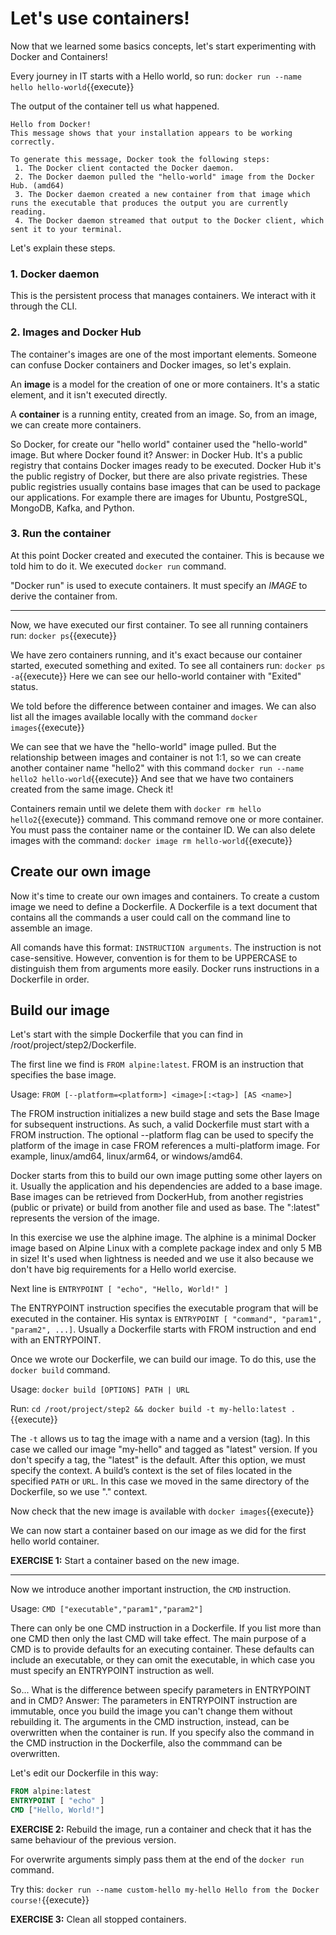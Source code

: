 # Let's use containers!

Now that we learned some basics concepts, let's start experimenting with Docker and Containers!

Every journey in IT starts with a Hello world, so run:
`docker run --name hello hello-world`{{execute}} 

The output of the container tell us what happened.

```
Hello from Docker!
This message shows that your installation appears to be working correctly.

To generate this message, Docker took the following steps:
 1. The Docker client contacted the Docker daemon.
 2. The Docker daemon pulled the "hello-world" image from the Docker Hub. (amd64)
 3. The Docker daemon created a new container from that image which runs the executable that produces the output you are currently reading.
 4. The Docker daemon streamed that output to the Docker client, which sent it to your terminal.
```

Let's explain these steps.

### 1. Docker daemon
This is the persistent process that manages containers. We interact with it through the CLI.

### 2. Images and Docker Hub
The container's images are one of the most important elements. Someone can confuse Docker containers and Docker images, so let's explain.

An **image** is a model for the creation of one or more containers. It's a static element, and it isn't executed directly.

A **container** is a running entity, created from an image. So, from an image, we can create more containers.

So Docker, for create our "hello world" container used the "hello-world" image. But where Docker found it? Answer: in Docker Hub. It's a public registry that contains Docker images ready to be executed. Docker Hub it's the public registry of Docker, but there are also private registries. These public registries usually contains base images that can be used to package our applications. For example there are images for Ubuntu, PostgreSQL, MongoDB, Kafka, and Python.

### 3. Run the container
At this point Docker created and executed the container. This is because we told him to do it. We executed `docker run` command. 

"Docker run" is used to execute containers. It must specify an *IMAGE* to derive the container from. 

---

Now, we have executed our first container. To see all running containers run:
`docker ps`{{execute}} 

We have zero containers running, and it's exact because our container started, executed something and exited. To see all containers run:
`docker ps -a`{{execute}}
Here we can see our hello-world container with "Exited" status. 

We told before the difference between container and images. We can also list all the images available locally with the command `docker images`{{execute}}

We can see that we have the "hello-world" image pulled. But the relationship between images and container is not 1:1, so we can create another container name "hello2" with this command
`docker run --name hello2 hello-world`{{execute}} 
And see that we have two containers created from the same image. Check it!

Containers remain until we delete them with `docker rm hello hello2`{{execute}} command. This command remove one or more container. You must pass the container name or the container ID.
We can also delete images with the command:
`docker image rm hello-world`{{execute}} 

## Create our own image

Now it's time to create our own images and containers. To create a custom image we need to define a Dockerfile. A Dockerfile is a text document that contains all the commands a user could call on the command line to assemble an image. 

All comands have this format: `INSTRUCTION arguments`. The instruction is not case-sensitive. However, convention is for them to be UPPERCASE to distinguish them from arguments more easily. Docker runs instructions in a Dockerfile in order.

## Build our image

Let's start with the simple Dockerfile that you can find in /root/project/step2/Dockerfile. 

The first line we find is `FROM alpine:latest`. FROM is an instruction that specifies the base image. 

Usage: `FROM [--platform=<platform>] <image>[:<tag>] [AS <name>]` 

The FROM instruction initializes a new build stage and sets the Base Image for subsequent instructions. As such, a valid Dockerfile must start with a FROM instruction.  The optional --platform flag can be used to specify the platform of the image in case FROM references a multi-platform image. For example, linux/amd64, linux/arm64, or windows/amd64.

Docker starts from this to build our own image putting some other layers on it. Usually the application and his dependencies are added to a base image. Base images can be retrieved from DockerHub, from another registries (public or private) or build from another file and used as base. The ":latest" represents the version of the image. 

In this exercise we use the alphine image. The alphine is a minimal Docker image based on Alpine Linux with a complete package index and only 5 MB in size! It's used when lightness is needed and we use it also because we don't have big requirements for a Hello world exercise. 

Next line is `ENTRYPOINT [ "echo", "Hello, World!" ]` 

The ENTRYPOINT instruction specifies the executable program that will be executed in the container. His syntax is `ENTRYPOINT [ "command", "param1", "param2", ...]`. Usually a Dockerfile starts with FROM instruction and end with an ENTRYPOINT.

Once we wrote our Dockerfile, we can build our image. To do this, use the `docker build` command. 

Usage: `docker build [OPTIONS] PATH | URL `

Run:
`cd /root/project/step2 && docker build -t my-hello:latest .`{{execute}}

The `-t` allows us to tag the image with a name and a version (tag). In this case we called our image "my-hello" and tagged as "latest" version. If you don't specify a tag, the "latest" is the default. After this option, we must specify the context.  A build’s context is the set of files located in the specified `PATH` or `URL`. In this case we moved in the same directory of the Dockerfile, so we use "." context.

Now check that the new image is available with `docker images`{{execute}}

We can now start a container based on our image as we did for the first hello world container.

**EXERCISE 1:** Start a container based on the new image.

---

Now we introduce another important instruction, the `CMD` instruction. 

Usage: `CMD ["executable","param1","param2"]`

There can only be one CMD instruction in a Dockerfile. If you list more than one CMD then only the last CMD will take effect. The main purpose of a CMD is to provide defaults for an executing container. These defaults can include an executable, or they can omit the executable, in which case you must specify an ENTRYPOINT instruction as well.

So... What is the difference between specify parameters in ENTRYPOINT and in CMD?
Answer: The parameters in ENTRYPOINT instruction are immutable, once you build the image you can't change them without rebuilding it. The arguments in the CMD instruction, instead, can be overwritten when the container is run. If you specify also the command in the CMD instruction in the Dockerfile, also the commmand can be overwritten.

Let's edit our Dockerfile in this way:
```Dockerfile
FROM alpine:latest
ENTRYPOINT [ "echo" ]
CMD ["Hello, World!"]
```

**EXERCISE 2:** Rebuild the image, run a container and check that it has the same behaviour of the previous version.

For overwrite arguments simply pass them at the end of the `docker run` command.

Try this: `docker run --name custom-hello my-hello Hello from the Docker course!`{{execute}}

**EXERCISE 3:** Clean all stopped containers.